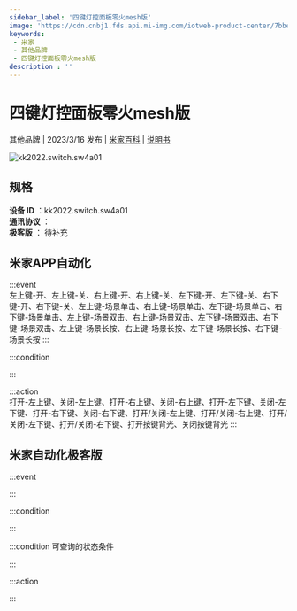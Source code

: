 ```yaml
---
sidebar_label: '四键灯控面板零火mesh版'
image: 'https://cdn.cnbj1.fds.api.mi-img.com/iotweb-product-center/7bbe6566383c5ad86ea86596635ff7bd_1670209726890.png?GalaxyAccessKeyId=AKVGLQWBOVIRQ3XLEW&Expires=9223372036854775807&Signature=+nX7VkvG2DaHVqKI6eYFsEPWrO8='
keywords: 
 - 米家
 - 其他品牌
 - 四键灯控面板零火mesh版
description : ''
---
```

# 四键灯控面板零火mesh版

其他品牌 | 2023/3/16 发布 | [米家百科](https://home.mi.com/webapp/content/baike/product/index.html?model=kk2022.switch.sw4a01) | [说明书](https://home.mi.com/views/introduction.html?model=kk2022.switch.sw4a01&region=cn)

![kk2022.switch.sw4a01](https://cdn.cnbj1.fds.api.mi-img.com/iotweb-product-center/7bbe6566383c5ad86ea86596635ff7bd_1670209726890.png?GalaxyAccessKeyId=AKVGLQWBOVIRQ3XLEW&Expires=9223372036854775807&Signature=+nX7VkvG2DaHVqKI6eYFsEPWrO8=)

## 规格  
> 
**设备 ID** ：kk2022.switch.sw4a01  
**通讯协议** ：  
**极客版**  ： 待补充 


## 米家APP自动化  

:::event  
左上键-开、左上键-关、右上键-开、右上键-关、左下键-开、左下键-关、右下键-开、右下键-关、左上键-场景单击、右上键-场景单击、左下键-场景单击、右下键-场景单击、左上键-场景双击、右上键-场景双击、左下键-场景双击、右下键-场景双击、左上键-场景长按、右上键-场景长按、左下键-场景长按、右下键-场景长按
:::

:::condition  

:::

:::action   
打开-左上键、关闭-左上键、打开-右上键、关闭-右上键、打开-左下键、关闭-左下键、打开-右下键、关闭-右下键、打开/关闭-左上键、打开/关闭-右上键、打开/关闭-左下键、打开/关闭-右下键、打开按键背光、关闭按键背光
:::

## 米家自动化极客版  

:::event  

:::

:::condition  

:::

:::condition 可查询的状态条件  

:::

:::action  

:::

        
